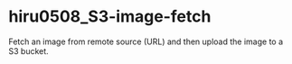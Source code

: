 # hiru0508_S3-image-fetch
Fetch an image from remote source (URL) and then upload the image to a S3 bucket.

